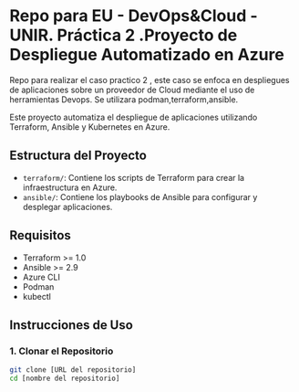 # Repo para EU - DevOps&Cloud - UNIR. Práctica 2 .Proyecto de Despliegue Automatizado en Azure

Repo para realizar el caso practico 2 , este caso se enfoca en despliegues de aplicaciones sobre un proveedor de Cloud mediante el uso de herramientas Devops.
Se utilizara podman,terraform,ansible.



Este proyecto automatiza el despliegue de aplicaciones utilizando Terraform, Ansible y Kubernetes en Azure.

## Estructura del Proyecto

- `terraform/`: Contiene los scripts de Terraform para crear la infraestructura en Azure.
- `ansible/`: Contiene los playbooks de Ansible para configurar y desplegar aplicaciones.

## Requisitos

- Terraform >= 1.0
- Ansible >= 2.9
- Azure CLI
- Podman
- kubectl

## Instrucciones de Uso

### 1. Clonar el Repositorio

```bash
git clone [URL del repositorio]
cd [nombre del repositorio]

